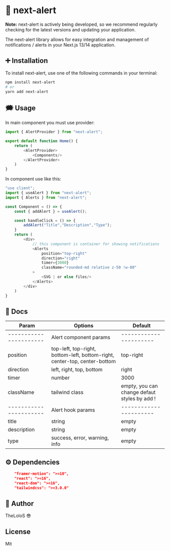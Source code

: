 
# 💌 next-alert 

**Note:** next-alert is actively being developed, so we recommend regularly checking for the latest versions and updating your application.

The next-alert library allows for easy integration and management of notifications / alerts in your Next.js 13/14 application.

## ➕ Installation

To install next-alert, use one of the following commands in your terminal:

```bash
npm install next-alert
# or
yarn add next-alert
```

## 🗯 Usage
In main component you must use provider:

```js
import { AlertProvider } from "next-alert";

export default function Home() {
	return (
        <AlertProvider>
            <Components/>
        </AlertProvider>
    )
}
```
In component use like this:

```js
"use client";
import { useAlert } from "next-alert";
import { Alerts } from "next-alert";

const Component = () => {
	const { addAlert } = useAlert();

    const handleClick = () => {
        addAlert("Title","Description","Type");
    }
    return (
        <div>
            // this component is container for showing notifications 
            <Alerts
				position="top-right"
				direction="right"
				timer={3000}
				className="rounded-md relative z-50 !w-80"
			>
                <SVG | or else files/>
            </Alerts>
        </div>
    )
}
```
## 📖 Docs

| **Param** | **Options** | **Default** |
|------------|------------|------------|
|----------------------| Alert component params |----------------------|
| position |  top-left, top-right, bottom-left, bottom-right, center-top, center-bottom |  top-right |
| direction | left, right, top, bottom| right |
| timer | number | 3000 |
| className | tailwind class | empty, you can change defaut styles by add ! |
|----------------------| Alert hook params |----------------------|
|title|string|empty|
|description|string|empty|
|type|success, error, warning, info|empty|

## ⚙ Dependencies
```json
    "framer-motion": ">=10",
    "react": ">=16",
    "react-dom": ">=16",
    "tailwindcss": ">=3.0.0"
```

## 🥰 Author
TheLoloS 😎

## License
Mit



